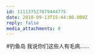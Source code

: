 ```yaml
---
id: 111137527879444775
date: 2010-09-13T15:44:00.000Z
reply: false
media_attachments: 0
---
```


#钓鱼岛 我说你们这些人有毛病…… ​​​​

